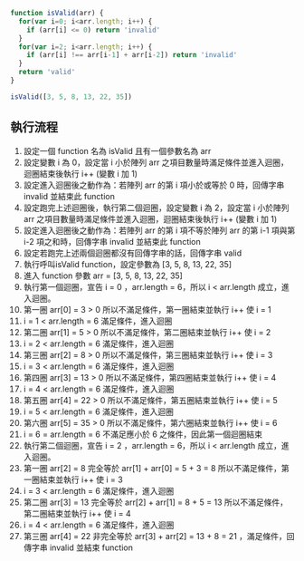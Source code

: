 ``` js
function isValid(arr) {
  for(var i=0; i<arr.length; i++) {
    if (arr[i] <= 0) return 'invalid'
  }
  for(var i=2; i<arr.length; i++) {
    if (arr[i] !== arr[i-1] + arr[i-2]) return 'invalid'
  }
  return 'valid'
}

isValid([3, 5, 8, 13, 22, 35])
```

## 執行流程
1. 設定一個 function 名為 isValid 且有一個參數名為 arr
2. 設定變數 i 為 0，設定當 i 小於陣列 arr 之項目數量時滿足條件並進入迴圈，迴圈結束後執行 i++ (變數 i 加 1)
3. 設定進入迴圈後之動作為：若陣列 arr 的第 i 項小於或等於 0 時，回傳字串 invalid 並結束此 function
4. 設定跑完上述迴圈後，執行第二個迴圈，設定變數 i 為 2，設定當 i 小於陣列 arr 之項目數量時滿足條件並進入迴圈，迴圈結束後執行 i++ (變數 i 加 1)
5. 設定進入迴圈後之動作為：若陣列 arr 的第 i 項不等於陣列 arr 的第 i-1 項與第 i-2 項之和時，回傳字串 invalid 並結束此 function
6. 設定若跑完上述兩個迴圈都沒有回傳字串的話，回傳字串 valid
7. 執行呼叫isValid function，設定參數為 [3, 5, 8, 13, 22, 35]
8. 進入 function 參數 arr = [3, 5, 8, 13, 22, 35]
9. 執行第一個迴圈，宣告 i = 0 ，arr.length = 6，所以 i < arr.length 成立，進入迴圈。
10. 第一圈 arr[0] = 3 > 0 所以不滿足條件，第一圈結束並執行 i++ 使 i = 1
11. i = 1 < arr.length = 6 滿足條件，進入迴圈
10. 第二圈 arr[1] = 5 > 0 所以不滿足條件，第二圈結束並執行 i++ 使 i = 2
11. i = 2 < arr.length = 6 滿足條件，進入迴圈
12. 第三圈 arr[2] = 8 > 0 所以不滿足條件，第三圈結束並執行 i++ 使 i = 3
11. i = 3 < arr.length = 6 滿足條件，進入迴圈
12. 第四圈 arr[3] = 13 > 0 所以不滿足條件，第四圈結束並執行 i++ 使 i = 4
11. i = 4 < arr.length = 6 滿足條件，進入迴圈
12. 第五圈 arr[4] = 22 > 0 所以不滿足條件，第五圈結束並執行 i++ 使 i = 5
11. i = 5 < arr.length = 6 滿足條件，進入迴圈
12. 第六圈 arr[5] = 35 > 0 所以不滿足條件，第六圈結束並執行 i++ 使 i = 6
11. i = 6 = arr.length = 6 不滿足應小於 6 之條件，因此第一個迴圈結束
9. 執行第二個迴圈，宣告 i = 2 ，arr.length = 6，所以 i < arr.length 成立，進入迴圈。
10. 第一圈 arr[2] = 8 完全等於 arr[1] + arr[0] = 5 + 3 = 8 所以不滿足條件，第一圈結束並執行 i++ 使 i = 3
11. i = 3 < arr.length = 6 滿足條件，進入迴圈
10. 第二圈 arr[3] = 13 完全等於 arr[2] + arr[1] = 8 + 5 = 13 所以不滿足條件，第二圈結束並執行 i++ 使 i = 4
11. i = 4 < arr.length = 6 滿足條件，進入迴圈
10. 第三圈 arr[4] = 22 非完全等於 arr[3] + arr[2] = 13 + 8 = 21 ，滿足條件，回傳字串 invalid 並結束 function